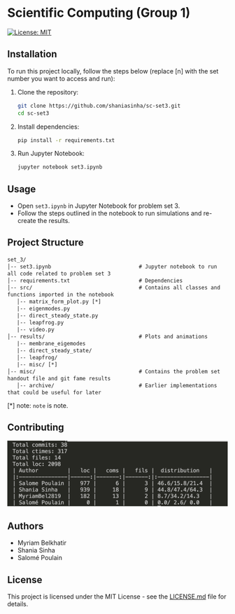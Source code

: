 # Scientific Computing (Group 1)

[![License: MIT](https://img.shields.io/badge/License-MIT-yellow.svg)](https://opensource.org/licenses/MIT)

## Installation
To run this project locally, follow the steps below (replace [n] with the set number you want to access and run):

1. Clone the repository:
   ```bash
   git clone https://github.com/shaniasinha/sc-set3.git
   cd sc-set3
   ```
2. Install dependencies:
   ```bash
   pip install -r requirements.txt
   ```
3. Run Jupyter Notebook:
   ```bash
   jupyter notebook set3.ipynb
   ```

## Usage
- Open `set3.ipynb` in Jupyter Notebook for problem set 3.
- Follow the steps outlined in the notebook to run simulations and re-create the results.

## Project Structure
```
set_3/
│-- set3.ipynb                            # Jupyter notebook to run all code related to problem set 3
│-- requirements.txt                      # Dependencies
│-- src/                                  # Contains all classes and functions imported in the notebook
   │-- matrix_form_plot.py [*]
   |-- eigenmodes.py
   |-- direct_steady_state.py
   |-- leapfrog.py
   |-- video.py
│-- results/                              # Plots and animations 
   |-- membrane_eigemodes                
   |-- direct_steady_state/                         
   │-- leapfrog/
   |-- misc/ [*]                          
│-- misc/                                 # Contains the problem set handout file and git fame results
   │-- archive/                           # Earlier implementations that could be useful for later
```
[*] note: `note` is note.

## Contributing
<div align="left">
    <img src="misc/git-fame.png" alt="Git fame set 3" width="600"/>
</div>

## Authors
- Myriam Belkhatir
- Shania Sinha
- Salomé Poulain

## License
This project is licensed under the MIT License - see the [LICENSE.md](LICENSE.md) file for details.
